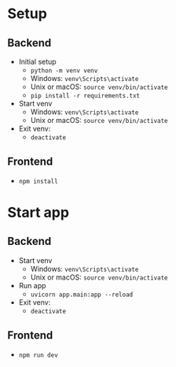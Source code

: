 # Setup
## Backend
- Initial setup
  - ```python -m venv venv```
  - Windows: ```venv\Scripts\activate```
  - Unix or macOS: ```source venv/bin/activate```
  - ```pip install -r requirements.txt```
- Start venv
  - Windows: ```venv\Scripts\activate```
  - Unix or macOS: ```source venv/bin/activate```
- Exit venv: 
  - ```deactivate```
## Frontend 
- ```npm install```

# Start app
## Backend
- Start venv
  - Windows: ```venv\Scripts\activate```
  - Unix or macOS: ```source venv/bin/activate```
- Run app
  - ```uvicorn app.main:app --reload```
- Exit venv: 
  - ```deactivate```

## Frontend
- ```npm run dev```